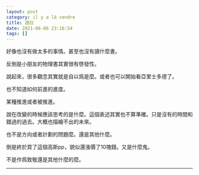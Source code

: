 ```yaml
---
layout: post
category: il y a là cendre
title: 週日
date: 2021-06-06 23:16:54
tags: []
---
```


好像也沒有做太多的事情。甚至也沒有讀什麼書。

反倒是小朋友的物理書其實很有啓發性。

說起來，很多觀念其實就是自以爲是麼。或者也可以開始看亞里士多德了。

也不知道如何前進的進度。

某種推進或者被推進。

說在改變的時候應該思考的是什麼。這個表述其實也不算準確。只是沒有的時間和錯過的過去。大概也描繪不出的未來。

也不是方向或者計劃的問題麼。還是其他什麼。

倒是終於買了這個高斯pp，貌似還漲價了10塊錢。又是什麼鬼。

不是作爲致敬還是其他什麼的麼。

------





